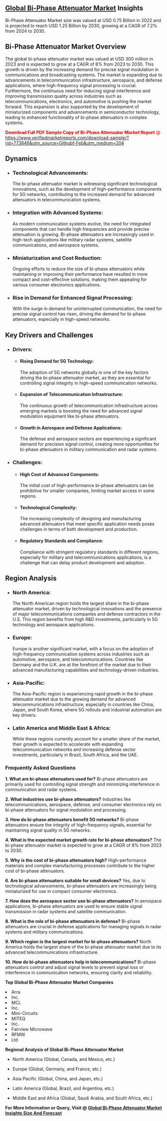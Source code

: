 <h2><a href="https://www.verifiedmarketreports.com/download-sample/?rid=773846&amp;utm_source=Githubf&amp;utm_medium=204" target="_blank">Global Bi-Phase Attenuator Market</a> Insights</h2><p>Bi-Phase Attenuator Market size was valued at USD 0.75 Billion in 2022 and is projected to reach USD 1.25 Billion by 2030, growing at a CAGR of 7.2% from 2024 to 2030.</p><p><h2>Bi-Phase Attenuator Market Overview</h2> <p>The global bi-phase attenuator market was valued at USD 300 million in 2023 and is expected to grow at a CAGR of 8% from 2023 to 2030. This growth is driven by the increasing demand for precise signal modulation in communications and broadcasting systems. The market is expanding due to advancements in telecommunication infrastructure, aerospace, and defense applications, where high-frequency signal processing is crucial. Furthermore, the continuous need for reducing signal interference and improving transmission quality across industries such as telecommunications, electronics, and automotive is pushing the market forward. This expansion is also supported by the development of miniaturized components and advancements in semiconductor technology, leading to enhanced functionality of bi-phase attenuators in complex systems.</p> <p><p><span class=""><span style="color: #ff0000;"><strong>Download Full PDF Sample Copy of Bi-Phase Attenuator Market Report</strong> @ </span><a href="https://www.verifiedmarketreports.com/download-sample/?rid=773846&amp;utm_source=Githubf-Feb&amp;utm_medium=204" target="_blank">https://www.verifiedmarketreports.com/download-sample/?rid=773846&amp;utm_source=Githubf-Feb&amp;utm_medium=204</a></span></p></p> <h2>Dynamics</h2> <ul> <li><h3>Technological Advancements:</h3> The bi-phase attenuator market is witnessing significant technological innovations, such as the development of high-performance components for 5G networks, contributing to the increased demand for advanced attenuators in telecommunication systems.</li> <li><h3>Integration with Advanced Systems:</h3> As modern communication systems evolve, the need for integrated components that can handle high frequencies and provide precise attenuation is growing. Bi-phase attenuators are increasingly used in high-tech applications like military radar systems, satellite communications, and aerospace systems.</li> <li><h3>Miniaturization and Cost Reduction:</h3> Ongoing efforts to reduce the size of bi-phase attenuators while maintaining or improving their performance have resulted in more compact and cost-effective solutions, making them appealing for various consumer electronics applications.</li> <li><h3>Rise in Demand for Enhanced Signal Processing:</h3> With the surge in demand for uninterrupted communication, the need for precise signal control has risen, driving the demand for bi-phase attenuators, especially in high-speed networks.</li> </ul> <h2>Key Drivers and Challenges</h2> <ul> <li><h3>Drivers:</h3> <ul> <li><h4>Rising Demand for 5G Technology:</h4> The adoption of 5G networks globally is one of the key factors driving the bi-phase attenuator market, as they are essential for controlling signal integrity in high-speed communication networks.</li> <li><h4>Expansion of Telecommunication Infrastructure:</h4> The continuous growth of telecommunication infrastructure across emerging markets is boosting the need for advanced signal modulation equipment like bi-phase attenuators.</li> <li><h4>Growth in Aerospace and Defense Applications:</h4> The defense and aerospace sectors are experiencing a significant demand for precision signal control, creating more opportunities for bi-phase attenuators in military communication and radar systems.</li> </ul> </li> <li><h3>Challenges:</h3> <ul> <li><h4>High Cost of Advanced Components:</h4> The initial cost of high-performance bi-phase attenuators can be prohibitive for smaller companies, limiting market access in some regions.</li> <li><h4>Technological Complexity:</h4> The increasing complexity of designing and manufacturing advanced attenuators that meet specific application needs poses challenges in terms of both development and production.</li> <li><h4>Regulatory Standards and Compliance:</h4> Compliance with stringent regulatory standards in different regions, especially for military and telecommunications applications, is a challenge that can delay product development and adoption.</li> </ul> </li> </ul> <h2>Region Analysis</h2> <ul> <li><h3>North America:</h3> The North American region holds the largest share in the bi-phase attenuator market, driven by technological innovations and the presence of major telecommunications companies and defense contractors in the U.S. This region benefits from high R&D investments, particularly in 5G technology and aerospace applications.</li> <li><h3>Europe:</h3> Europe is another significant market, with a focus on the adoption of high-frequency communication systems across industries such as automotive, aerospace, and telecommunications. Countries like Germany and the U.K. are at the forefront of the market due to their advanced manufacturing capabilities and technology-driven industries.</li> <li><h3>Asia-Pacific:</h3> The Asia-Pacific region is experiencing rapid growth in the bi-phase attenuator market due to the growing demand for advanced telecommunications infrastructure, especially in countries like China, Japan, and South Korea, where 5G rollouts and industrial automation are key drivers.</li> <li><h3>Latin America and Middle East & Africa:</h3> While these regions currently account for a smaller share of the market, their growth is expected to accelerate with expanding telecommunication networks and increasing defense sector investments, particularly in Brazil, South Africa, and the UAE.</li> </ul> <h3>Frequently Asked Questions</h3> <p><b>1. What are bi-phase attenuators used for?</b> Bi-phase attenuators are primarily used for controlling signal strength and minimizing interference in communication and radar systems.</p> <p><b>2. What industries use bi-phase attenuators?</b> Industries like telecommunications, aerospace, defense, and consumer electronics rely on bi-phase attenuators for signal modulation and processing.</p> <p><b>3. How do bi-phase attenuators benefit 5G networks?</b> Bi-phase attenuators ensure the integrity of high-frequency signals, essential for maintaining signal quality in 5G networks.</p> <p><b>4. What is the expected market growth rate for bi-phase attenuators?</b> The bi-phase attenuator market is expected to grow at a CAGR of 8% from 2023 to 2030.</p> <p><b>5. Why is the cost of bi-phase attenuators high?</b> High-performance materials and complex manufacturing processes contribute to the higher cost of bi-phase attenuators.</p> <p><b>6. Are bi-phase attenuators suitable for small devices?</b> Yes, due to technological advancements, bi-phase attenuators are increasingly being miniaturized for use in compact consumer electronics.</p> <p><b>7. How does the aerospace sector use bi-phase attenuators?</b> In aerospace applications, bi-phase attenuators are used to ensure stable signal transmission in radar systems and satellite communication.</p> <p><b>8. What is the role of bi-phase attenuators in defense?</b> Bi-phase attenuators are crucial in defense applications for managing signals in radar systems and military communications.</p> <p><b>9. Which region is the largest market for bi-phase attenuators?</b> North America holds the largest share of the bi-phase attenuator market due to its advanced telecommunications infrastructure.</p> <p><b>10. How do bi-phase attenuators help in telecommunications?</b> Bi-phase attenuators control and adjust signal levels to prevent signal loss or interference in communication networks, ensuring clarity and reliability.</p> </p><p><strong>Top Global Bi-Phase Attenuator Market Companies</strong></p><div data-test-id=""><p><li>Arra</li><li> Inc.</li><li> MCL</li><li> Inc.</li><li> Mini-Circuits</li><li> MITEQ</li><li> Inc.</li><li> Fairview Microwave</li><li> RFMW</li><li> Ltd</li></p><div><strong>Regional Analysis of&nbsp;Global Bi-Phase Attenuator Market</strong></div><ul><li dir="ltr"><p dir="ltr">North America&nbsp;(Global, Canada, and Mexico, etc.)</p></li><li dir="ltr"><p dir="ltr">Europe (Global, Germany, and France, etc.)</p></li><li dir="ltr"><p dir="ltr">Asia Pacific&nbsp;(Global, China, and Japan, etc.)</p></li><li dir="ltr"><p dir="ltr">Latin America&nbsp;(Global, Brazil, and Argentina, etc.)</p></li><li dir="ltr">Middle East and Africa&nbsp;(Global, Saudi Arabia, and South Africa, etc.)</li></ul><p><strong>For More Information or Query, Visit @&nbsp;</strong><strong><a href="https://www.verifiedmarketreports.com/product/bi-phase-attenuator-market/?utm_source=Githubf&amp;utm_medium=204" target="_blank">Global Bi-Phase Attenuator Market Insights Size And Forecast</a></strong></p></div>
